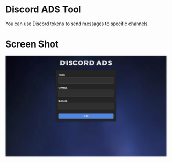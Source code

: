 # Discord ADS Tool
You can use Discord tokens to send messages to specific channels.
# Screen Shot
<img src="screenshot.png"></img>
